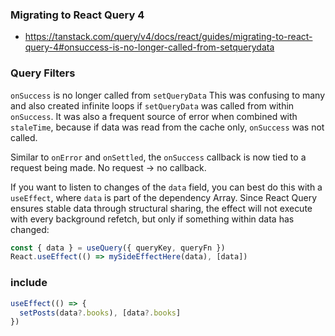 ### Migrating to React Query 4
- https://tanstack.com/query/v4/docs/react/guides/migrating-to-react-query-4#onsuccess-is-no-longer-called-from-setquerydata

### Query Filters

`onSuccess` is no longer called from `setQueryData`
This was confusing to many and also created infinite loops if `setQueryData` was called from within `onSuccess`. It was also a frequent source of error when combined with `staleTime`, because if data was read from the cache only, `onSuccess` was not called.

Similar to `onError` and `onSettled`, the `onSuccess` callback is now tied to a request being made. No request -> no callback.

If you want to listen to changes of the `data` field, you can best do this with a `useEffect`, where `data` is part of the dependency Array. Since React Query ensures stable data through structural sharing, the effect will not execute with every background refetch, but only if something within data has changed:

```ts
const { data } = useQuery({ queryKey, queryFn })
React.useEffect(() => mySideEffectHere(data), [data])
```

### include

```ts
useEffect(() => {
  setPosts(data?.books), [data?.books]
})
```